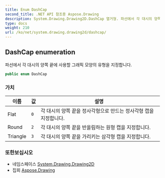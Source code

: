 ```yaml
---
title: Enum DashCap
second_title: .NET API 참조용 Aspose.Drawing
description: System.Drawing.Drawing2D.DashCap 열거형. 파선에서 각 대시의 양쪽 끝에 사용할 그래픽 모양의 유형을 지정합니다.
type: docs
weight: 210
url: /ko/net/system.drawing.drawing2d/dashcap/
---
```

## DashCap enumeration

파선에서 각 대시의 양쪽 끝에 사용할 그래픽 모양의 유형을 지정합니다.

```csharp
public enum DashCap
```

### 가치

| 이름 | 값 | 설명 |
| --- | --- | --- |
| Flat | `0` | 각 대시의 양쪽 끝을 정사각형으로 만드는 정사각형 캡을 지정합니다. |
| Round | `2` | 각 대시의 양쪽 끝을 반올림하는 원형 캡을 지정합니다. |
| Triangle | `3` | 각 대시의 양쪽 끝을 가리키는 삼각형 캡을 지정합니다. |

### 또한보십시오

* 네임스페이스 [System.Drawing.Drawing2D](../../system.drawing.drawing2d/)
* 집회 [Aspose.Drawing](../../)


